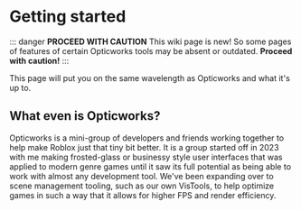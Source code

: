 
# Getting started

::: danger **PROCEED WITH CAUTION**
This wiki page is new! So some pages of features of certain Opticworks tools may be absent or outdated. **Proceed with caution!**
:::


This page will put you on the same wavelength as Opticworks and what it's up to.

## What even is Opticworks?

Opticworks is a mini-group of developers and friends working together to help make Roblox just that tiny bit better. It is a group started off in 2023 with me making frosted-glass or businessy style user interfaces that was applied to modern genre games until it saw its full potential as being able to work with almost any development tool.
We've been expanding over to scene management tooling, such as our own VisTools, to help optimize games in such a way that it allows for higher FPS and render efficiency.

